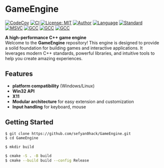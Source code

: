 # GameEngine

[![CodeCov](https://codecov.io/github/sefyan0hack/GameEngine/graph/badge.svg?token=FXDLJT6XHA)](https://codecov.io/github/sefyan0hack/GameEngine) [![CI](https://github.com/sefyan0hack/GameEngine/actions/workflows/CI.yml/badge.svg)](https://github.com/sefyan0hack/GameEngine/actions/workflows/CI.yml) 
[![License: MIT](https://img.shields.io/badge/license-MIT-yellow.svg)](https://opensource.org/licenses/MIT)
[![Author](https://img.shields.io/badge/Sofyane%20Bentaleb-orange)]() 
[![Language](https://img.shields.io/badge/language-c++-blue)]() 
[![Standard](https://img.shields.io/badge/std-c++23-blue)]() 
[![MSVC](https://img.shields.io/badge/MSVC-2022+-ff6417)]() 
[![GCC](https://img.shields.io/badge/GCC-14+-ff6417)]() 
[![GCC](https://img.shields.io/badge/Clang-19+-ff6417)]() 
[![GCC](https://img.shields.io/badge/CMake-3.30+-ff6417)]()

**A high-performance C++ game engine**  
Welcome to the **GameEngine** repository! This engine is designed to provide a solid foundation for building games and interactive applications. It leverages modern C++ standards, powerful libraries, and intuitive tools to help you create amazing experiences.

## Features

- **platform compatibility** (Windows/Linux)
- **Win32 API**
- **X11**
- **Modular architecture** for easy extension and customization
- **Input handling** for keyboard, mouse
  
## Getting Started

```bash
$ git clone https://github.com/sefyan0hack/GameEngine.git
$ cd GameEngine

$ mkdir build

$ cmake -S . -B build
$ cmake --build build --config Release
```